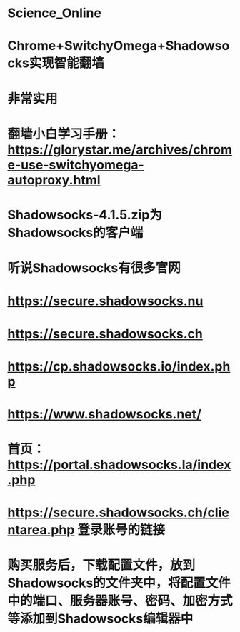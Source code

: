 # Science_Online
# Chrome+SwitchyOmega+Shadowsocks实现智能翻墙
# 非常实用
# 翻墙小白学习手册： https://glorystar.me/archives/chrome-use-switchyomega-autoproxy.html
# Shadowsocks-4.1.5.zip为Shadowsocks的客户端

# 听说Shadowsocks有很多官网
# https://secure.shadowsocks.nu 
# https://secure.shadowsocks.ch
# https://cp.shadowsocks.io/index.php
# https://www.shadowsocks.net/
# 首页： https://portal.shadowsocks.la/index.php
# https://secure.shadowsocks.ch/clientarea.php  登录账号的链接
# 购买服务后，下载配置文件，放到Shadowsocks的文件夹中，将配置文件中的端口、服务器账号、密码、加密方式等添加到Shadowsocks编辑器中
